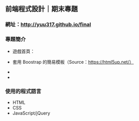 ## 前端程式設計｜期末專題
### 網址：http://yuu317.github.io/final
### 專題簡介
* 遊戲首頁：
 * 套用 Boostrap 的簡易模板（Source：https://html5up.net/）

*
*
### 使用的程式語言
* HTML
* CSS
* JavaScript/jQuery


###

